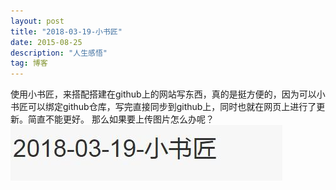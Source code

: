```yaml
---
layout: post
title: "2018-03-19-小书匠"
date: 2015-08-25 
description: "人生感悟"
tag: 博客 
---  
```


使用小书匠，来搭配搭建在github上的网站写东西，真的是挺方便的，因为可以小书匠可以绑定github仓库，写完直接同步到github上，同时也就在网页上进行了更新。简直不能更好。
那么如果要上传图片怎么办呢？
![enter description here][1]


  [1]: images/QQ20180319230901.jpg
